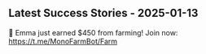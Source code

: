 ## Latest Success Stories - 2025-01-13

🎉 Emma just earned $450 from farming! Join now: https://t.me/MonoFarmBot/Farm

